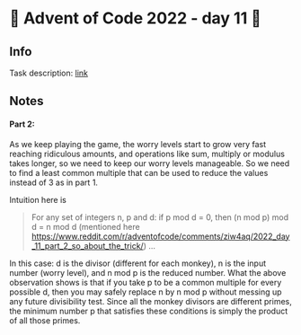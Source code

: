 # 🎄 Advent of Code 2022 - day 11 🎄

## Info

Task description: [link](https://adventofcode.com/2022/day/11)

## Notes

#### Part 2:

As we keep playing the game, the worry levels start to grow very fast reaching ridiculous amounts, and operations like sum, multiply or modulus takes longer, so we need to keep our worry levels manageable. So we need to find a least common multiple that can be used to reduce the values instead of 3 as in part 1.

Intuition here is

> For any set of integers n, p and d: if p mod d = 0, then (n mod p) mod d = n mod d
> (mentioned here https://www.reddit.com/r/adventofcode/comments/ziw4aq/2022_day_11_part_2_so_about_the_trick/)
> ...

In this case: d is the divisor (different for each monkey), n is the input number (worry level), and n mod p is the reduced number. What the above observation shows is that if you take p to be a common multiple for every possible d, then you may safely replace n by n mod p without messing up any future divisibility test. Since all the monkey divisors are different primes, the minimum number p that satisfies these conditions is simply the product of all those primes.

